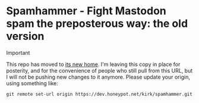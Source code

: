 # Spamhammer - Fight Mastodon spam the preposterous way: the old version

> [!IMPORTANT]
> This repo has moved to [its new home](https://dev.honeypot.net/kirk/spamhammer). I'm leaving this copy in place for posterity, and for the convenience of people who still pull from this URL, but I will not be pushing new changes to it anymore. Please update your origin, using something like:
```shell
git remote set-url origin https://dev.honeypot.net/kirk/spamhammer.git
```
